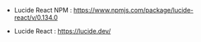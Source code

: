 - Lucide React NPM : https://www.npmjs.com/package/lucide-react/v/0.134.0

- Lucide React : https://lucide.dev/
